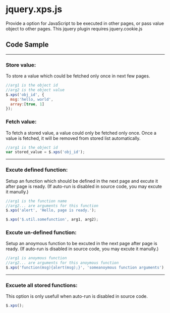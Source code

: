# jquery.xps.js
Provide a option for JavaScript to be executed in other pages, or pass value object to other pages.
This jquery plugin requires jquery.cookie.js

## Code Sample
--------------
### Store value:
To store a value which could be fetched only once in next few pages.
```js
//arg1 is the object id
//arg2 is the object value 
$.xps('obj_id', {
  msg:'hello, world',
  array:[true, 1]
});
```

### Fetch value:
To fetch a stored value, a value could only be fetched only once. 
Once a value is fetched, it will be removed from stored list automatically.
```js
//arg1 is the object id
var stored_value = $.xps('obj_id');
```

--------------
### Excute defined function:
Setup an function which should be defined in the next page and excute it after page is ready.
(If auto-run is disabled in source code, you may excute it manully.)
```js
//arg1 is the function name
//arg2... are arguments for this function 
$.xps('alert', 'Hello, page is ready.');

$.xps('$.util.somefunction', arg1, arg2);
```

### Excute un-defined function:
Setup an anoymous function to be excuted in the next page after page is ready.
(If auto-run is disabled in source code, you may excute it manully.)
```js
//arg1 is anoymous function
//arg2... are arguments for this anoymous function 
$.xps('function(msg){alert(msg);}', 'someanoymous function arguments');
```

--------------
### Excuete all stored functions:
This option is only usefull when auto-run is disabled in source code.
```js
$.xps();
```
